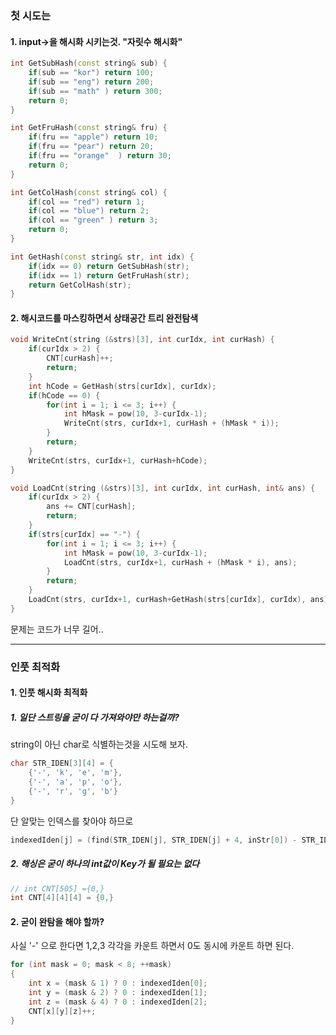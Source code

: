 ### 첫 시도는 
#### 1. input->을 해시화 시키는것. "자릿수 해시화"
```cpp
int GetSubHash(const string& sub) {
	if(sub == "kor") return 100;
	if(sub == "eng") return 200;
	if(sub == "math" ) return 300;
	return 0;
}

int GetFruHash(const string& fru) {
	if(fru == "apple") return 10;
	if(fru == "pear") return 20;
	if(fru == "orange"  ) return 30;
	return 0;
}

int GetColHash(const string& col) {
	if(col == "red") return 1;
	if(col == "blue") return 2;
	if(col == "green" ) return 3;
	return 0;
}

int GetHash(const string& str, int idx) {
	if(idx == 0) return GetSubHash(str);
	if(idx == 1) return GetFruHash(str);
	return GetColHash(str);
}
```
#### 2. 해시코드를 마스킹하면서 상태공간 트리 완전탐색
```cpp
void WriteCnt(string (&strs)[3], int curIdx, int curHash) {
	if(curIdx > 2) {
		CNT[curHash]++;
		return;
	}
	int hCode = GetHash(strs[curIdx], curIdx);
	if(hCode == 0) {
		for(int i = 1; i <= 3; i++) {
			int hMask = pow(10, 3-curIdx-1);
			WriteCnt(strs, curIdx+1, curHash + (hMask * i));
		}
		return;
	}
	WriteCnt(strs, curIdx+1, curHash+hCode);
}

void LoadCnt(string (&strs)[3], int curIdx, int curHash, int& ans) {
	if(curIdx > 2) {
		ans += CNT[curHash];
		return;
	}
	if(strs[curIdx] == "-") {
		for(int i = 1; i <= 3; i++) {
			int hMask = pow(10, 3-curIdx-1);
			LoadCnt(strs, curIdx+1, curHash + (hMask * i), ans);
		}
		return;
	}
	LoadCnt(strs, curIdx+1, curHash+GetHash(strs[curIdx], curIdx), ans);
}
```

문제는 코드가 너무 길어..

---

### 인풋 최적화
#### 1. 인풋 해시화 최적화
##### 1. 일단 스트링을 굳이 다 가져와야만 하는걸까?
string이 아닌 char로 식별하는것을 시도해 보자.
```cpp
char STR_IDEN[3][4] = {
    {'-', 'k', 'e', 'm'},
    {'-', 'a', 'p', 'o'},
    {'-', 'r', 'g', 'b'}
}
```
단 알맞는 인덱스를 찾아야 하므로 
```cpp
indexedIden[j] = (find(STR_IDEN[j], STR_IDEN[j] + 4, inStr[0]) - STR_IDEN[j]);
```

##### 2. 해싱은 굳이 하나의 int값이 Key가 될 필요는 없다
```cpp
// int CNT[505] ={0,} 
int CNT[4][4][4] = {0,}
```

#### 2. 굳이 완탐을 해야 할까?
사실 '-' 으로 한다면 1,2,3 각각을 카운트 하면서 0도 동시에 카운트 하면 된다.
```cpp
for (int mask = 0; mask < 8; ++mask)
{
    int x = (mask & 1) ? 0 : indexedIden[0];
    int y = (mask & 2) ? 0 : indexedIden[1];
    int z = (mask & 4) ? 0 : indexedIden[2];
    CNT[x][y][z]++;
}
```